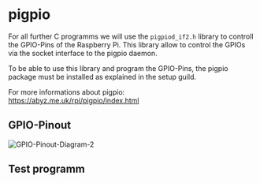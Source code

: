 # pigpio
For all further C programms we will use the `pigpiod_if2.h` library to controll the GPIO-Pins of the Raspberry Pi.
This library allow to control the GPIOs via the socket interface to the pigpio daemon.

To be able to use this library and program the GPIO-Pins, the pigpio package must be installed as explained in the setup guild.

For more informations about pigpio: https://abyz.me.uk/rpi/pigpio/index.html

## GPIO-Pinout
![GPIO-Pinout-Diagram-2](https://github.com/MartinFeichtinger/rocketpi/assets/110301453/dc339ea9-93fa-431a-84f1-a48d85bf69fd)


## Test programm
